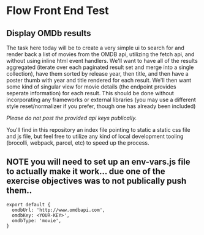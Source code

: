 # Flow Front End Test

## Display OMDb results
The task here today will be to create a very simple ui to search for and render back a list of movies from the OMDB api, utilizing the fetch api, and without using inline html event handlers. We'll want to have all of the results aggregated (iterate over each paginated result set and merge into a single collection), have them sorted by release year, then title, and then have a poster thumb with year and title rendered for each result. We'll then want some kind of singular view for movie details (the endpoint provides seperate information) for each result. This should be done without incorporating any frameworks or external libraries (you may use a different style reset/normalizer if you prefer, though one has already been included)

*Please do not post the provided api keys publically.*

You'll find in this repository an index file pointing to static a static css file and js file, but feel free to utilize any kind of local development tooling (brocolli, webpack, parcel, etc) to speed up the process.


## NOTE you will need to set up an env-vars.js file to actually make it work... due one of the exercise objectives was to not publically push them..

    export default {
      omdbUrl: 'http://www.omdbapi.com',
      omdbKey: <YOUR-KEY>',
      omdbType: 'movie',
    }

